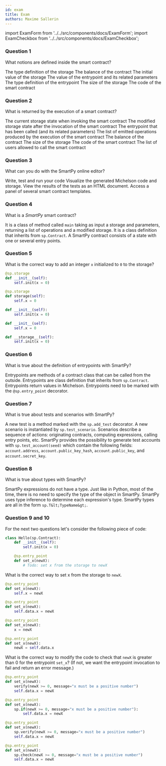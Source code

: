 ```yaml
---
id: exam
title: Exam
authors: Maxime Sallerin
---
```


import ExamForm from '../../src/components/docs/ExamForm';
import ExamCheckbox from '../../src/components/docs/ExamCheckbox';

<ExamForm moduleName="SmartPy">

### Question 1

What notions are defined inside the smart contract?

<ExamCheckbox name="00" isCorrect="true">The type definition of the storage</ExamCheckbox>
<ExamCheckbox name="01" isCorrect="false">The balance of the contract</ExamCheckbox>
<ExamCheckbox name="02" isCorrect="false">The initial value of the storage</ExamCheckbox>
<ExamCheckbox name="03" isCorrect="false">The value of the entrypoint and its related parameters</ExamCheckbox>
<ExamCheckbox name="04" isCorrect="true">The type definition of the entrypoint</ExamCheckbox>
<ExamCheckbox name="05" isCorrect="false">The size of the storage</ExamCheckbox>
<ExamCheckbox name="06" isCorrect="true">The code of the smart contract</ExamCheckbox>

### Question 2

What is returned by the execution of a smart contract?

<ExamCheckbox name="10" isCorrect="false">The current storage state when invoking the smart contract</ExamCheckbox>
<ExamCheckbox name="11" isCorrect="true">The modified storage state after the invocation of the smart contract</ExamCheckbox>
<ExamCheckbox name="12" isCorrect="false">The entrypoint that has been called (and its related parameters)</ExamCheckbox>
<ExamCheckbox name="13" isCorrect="true">The list of emitted operations produced by the execution of the smart contract</ExamCheckbox>
<ExamCheckbox name="14" isCorrect="false">The balance of the contract</ExamCheckbox>
<ExamCheckbox name="15" isCorrect="false">The size of the storage</ExamCheckbox>
<ExamCheckbox name="16" isCorrect="false">The code of the smart contract</ExamCheckbox>
<ExamCheckbox name="17" isCorrect="false">The list of users allowed to call the smart contract</ExamCheckbox>

### Question 3

What can you do with the SmartPy online editor?

<ExamCheckbox name="20" isCorrect="true">Write, test and run your code</ExamCheckbox>
<ExamCheckbox name="21" isCorrect="true">Visualize the generated Michelson code and storage. </ExamCheckbox>
<ExamCheckbox name="22" isCorrect="true">View the results of the tests as an HTML document. </ExamCheckbox>
<ExamCheckbox name="23" isCorrect="true">Access a panel of several smart contract templates.</ExamCheckbox>

### Question 4

What is a _SmartPy_ smart contract?

<ExamCheckbox name="30" isCorrect="false">It is a class of method called `main` taking as input a storage and parameters, returning a list of operations and a modified storage.</ExamCheckbox>
<ExamCheckbox name="31" isCorrect="true">It is a class definition that inherits from `sp.Contract`. A SmartPy contract consists of a state with one or several entry points.</ExamCheckbox>

### Question 5

What is the correct way to add an integer `x` initialized to `0` to the storage?

<ExamCheckbox name="40" isCorrect="false">

```python
@sp.storage
def __init__(self):
    self.init(x = 0)
```
</ExamCheckbox>

<ExamCheckbox name="41" isCorrect="false">

```python
@sp.storage
def storage(self):
    self.x = 0
```
</ExamCheckbox>

<ExamCheckbox name="42" isCorrect="true">

```python
def __init__(self):
    self.init(x = 0)
```
</ExamCheckbox>

<ExamCheckbox name="43" isCorrect="false">

```python
def __init__(self):
    self.x = 0
```
</ExamCheckbox>

<ExamCheckbox name="44" isCorrect="false">

```python
def __storage__(self):
    self.init(x = 0)
```
</ExamCheckbox>

### Question 6

What is true about the definition of entrypoints with SmartPy?

<ExamCheckbox name="50" isCorrect="true">Entrypoints are methods of a contract class that can be called from the outside.</ExamCheckbox>
<ExamCheckbox name="51" isCorrect="false">Entrypoints are class definition that inherits from `sp.Contract`.</ExamCheckbox>
<ExamCheckbox name="52" isCorrect="false">Entrypoints return values in Michelson.</ExamCheckbox>
<ExamCheckbox name="53" isCorrect="true">Entrypoints need to be marked with the `@sp.entry_point` decorator.</ExamCheckbox>

### Question 7

What is true about tests and scenarios with SmartPy?

<ExamCheckbox name="60" isCorrect="true">A new test is a method marked with the `sp.add_test` decorator.</ExamCheckbox>
<ExamCheckbox name="61" isCorrect="true">A new scenario is instantiated by `sp.test_scenario`.</ExamCheckbox>
<ExamCheckbox name="62" isCorrect="true">Scenarios describe a sequence of actions: originating contracts, computing expressions, calling entry points, etc.</ExamCheckbox>
<ExamCheckbox name="63" isCorrect="true">SmartPy provides the possibility to generate test accounts with `sp.test_account(seed)` which contain the following fields: `account.address`, `account.public_key_hash`, `account.public_key`, and `account.secret_key`.</ExamCheckbox>

### Question 8

What is true about types with SmartPy?

<ExamCheckbox name="70" isCorrect="false">SmartPy expressions do not have a type.</ExamCheckbox>
<ExamCheckbox name="71" isCorrect="true">Just like in Python, most of the time, there is no need to specify the type of the object in SmartPy.</ExamCheckbox>
<ExamCheckbox name="72" isCorrect="true">SmartPy uses type inference to determine each expression's type.</ExamCheckbox>
<ExamCheckbox name="73" isCorrect="true">SmartPy types are all in the form `sp.T&lt;TypeName&gt;`.</ExamCheckbox>

### Question 9 and 10

For the next two questions let's consider the following piece of code:

```python
class Hello(sp.Contract):
    def __init__(self):
        self.init(x = 0)

    @sp.entry_point
    def set_x(newX):
        # Todo: set x from the storage to newX
```

What is the correct way to set x from the storage to `newX`.

<ExamCheckbox name="80" isCorrect="false">

```python
@sp.entry_point
def set_x(newX):
    self.x = newX
```
</ExamCheckbox>

<ExamCheckbox name="81" isCorrect="true">

```python
@sp.entry_point
def set_x(newX):
    self.data.x = newX
```
</ExamCheckbox>

<ExamCheckbox name="82" isCorrect="false">

```python
@sp.entry_point
def set_x(newX):
    x = newX
```
</ExamCheckbox>

<ExamCheckbox name="83" isCorrect="false">

```python
@sp.entry_point
def set_x(newX):
    newX = self.data.x
```
</ExamCheckbox>

What is the correct way to modify the code to check that `newX` is greater than 0 for the entrypoint `set_x`? (If not, we want the entrypoint invocation to fail and return an error message.)

<ExamCheckbox name="84" isCorrect="false">

```python
@sp.entry_point
def set_x(newX):
    verify(newX >= 0, message="x must be a positive number")
    self.data.x = newX
```
</ExamCheckbox>

<ExamCheckbox name="85" isCorrect="false">

```python
@sp.entry_point
def set_x(newX):
    sp.if(newX >= 0, message="x must be a positive number"):
        self.data.x = newX
```
</ExamCheckbox>

<ExamCheckbox name="86" isCorrect="true">

```python
@sp.entry_point
def set_x(newX):
    sp.verify(newX >= 0, message="x must be a positive number")
    self.data.x = newX
```
</ExamCheckbox>

<ExamCheckbox name="87" isCorrect="false">

```python
@sp.entry_point
def set_x(newX):
    sp.check(newX >= 0, message="x must be a positive number")
    self.data.x = newX
```
</ExamCheckbox>

</ExamForm>
